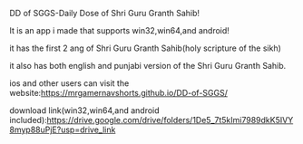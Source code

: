 DD of SGGS-Daily Dose of Shri Guru Granth Sahib!

It is an app i made that supports win32,win64,and android!

it has the first 2 ang of Shri Guru Granth Sahib(holy scripture of the sikh)

it also has both english and punjabi version of the Shri Guru Granth Sahib.

ios and other users can visit the website:https://mrgamernavshorts.github.io/DD-of-SGGS/

download link(win32,win64,and android included):https://drive.google.com/drive/folders/1De5_7t5kImi7989dkK5IVY8myp88uPjE?usp=drive_link
